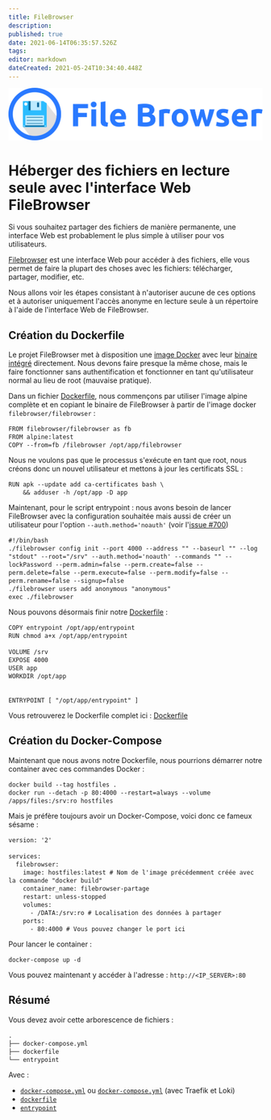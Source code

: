 ```yaml
---
title: FileBrowser
description: 
published: true
date: 2021-06-14T06:35:57.526Z
tags: 
editor: markdown
dateCreated: 2021-05-24T10:34:40.448Z
---
```


![](https://raw.githubusercontent.com/filebrowser/logo/master/banner.png)

# Héberger des fichiers en lecture seule avec l'interface Web FileBrowser

Si vous souhaitez partager des fichiers de manière permanente, une interface Web est probablement le plus simple à utiliser pour vos utilisateurs. 

[Filebrowser](https://github.com/filebrowser/filebrowser) est une interface Web pour accéder à des fichiers, elle vous permet de faire la plupart des choses avec les fichiers: télécharger, partager, modifier, etc. 

Nous allons voir les étapes consistant à n'autoriser aucune de ces options et à autoriser uniquement l'accès anonyme en lecture seule à un répertoire à l'aide de l'interface Web de FileBrowser.

## Création du Dockerfile

Le projet FileBrowser met à disposition une [image Docker](https://hub.docker.com/r/filebrowser/filebrowser) avec leur [binaire intégré](https://github.com/filebrowser/filebrowser/blob/master/Dockerfile) directement. Nous devons faire presque la même chose, mais le faire fonctionner sans authentification et fonctionner en tant qu'utilisateur normal au lieu de root (mauvaise pratique).

Dans un fichier [Dockerfile](https://hastebin.papamica.com/ukukomelut), nous commençons par utiliser l'image alpine complète et en copiant le binaire de FileBrowser à partir de l'image docker `filebrowser/filebrowser` :

```plaintext
FROM filebrowser/filebrowser as fb
FROM alpine:latest
COPY --from=fb /filebrowser /opt/app/filebrowser
```

Nous ne voulons pas que le processus s'exécute en tant que root, nous créons donc un nouvel utilisateur et mettons à jour les certificats SSL :

```plaintext
RUN apk --update add ca-certificates bash \
    && adduser -h /opt/app -D app
```

Maintenant, pour le script entrypoint : nous avons besoin de lancer FileBrowser avec la configuration souhaitée mais aussi de créer un utilisateur pour l'option `--auth.method='noauth'` (voir l'[issue #700](https://github.com/filebrowser/filebrowser/issues/700))

```plaintext
#!/bin/bash
./filebrowser config init --port 4000 --address "" --baseurl "" --log "stdout" --root="/srv" --auth.method='noauth' --commands "" --lockPassword --perm.admin=false --perm.create=false --perm.delete=false --perm.execute=false --perm.modify=false --perm.rename=false --signup=false
./filebrowser users add anonymous "anonymous"
exec ./filebrowser
```

Nous pouvons désormais finir notre [Dockerfile](https://hastebin.papamica.com/ukukomelut) :

```plaintext
COPY entrypoint /opt/app/entrypoint
RUN chmod a+x /opt/app/entrypoint

VOLUME /srv
EXPOSE 4000
USER app
WORKDIR /opt/app


ENTRYPOINT [ "/opt/app/entrypoint" ]
```

Vous retrouverez le Dockerfile complet ici : [Dockerfile](https://hastebin.papamica.com/ukukomelut)

## Création du Docker-Compose

Maintenant que nous avons notre Dockerfile, nous pourrions démarrer notre container avec ces commandes Docker :

```plaintext
docker build --tag hostfiles .
docker run --detach -p 80:4000 --restart=always --volume /apps/files:/srv:ro hostfiles
```

Mais je préfère toujours avoir un Docker-Compose, voici donc ce fameux sésame :

```plaintext
version: '2'

services:
  filebrowser:
    image: hostfiles:latest # Nom de l'image précédemment créée avec la commande "docker build"
    container_name: filebrowser-partage
    restart: unless-stopped
    volumes:
      - /DATA:/srv:ro # Localisation des données à partager
    ports:
      - 80:4000 # Vous pouvez changer le port ici
```

Pour lancer le container :

```plaintext
docker-compose up -d
```

Vous pouvez maintenant y accéder à l'adresse : `http://<IP_SERVER>:80`

## Résumé

Vous devez avoir cette arborescence de fichiers :

```plaintext
.
├── docker-compose.yml
├── dockerfile
└── entrypoint
```

Avec :

-   [`docker-compose.yml`](https://hastebin.papamica.com/yelocacilo) ou [`docker-compose.yml`](https://hastebin.papamica.com/nobuduzimu) (avec Traefik et Loki)
-   [`dockerfile`](https://hastebin.papamica.com/ukukomelut)
-   [`entrypoint`](https://hastebin.papamica.com/deruxizeqe)